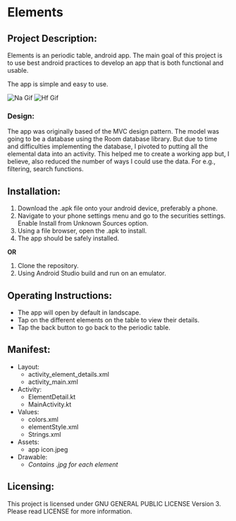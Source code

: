 # Elements

## Project Description:
Elements is an periodic table, android app. The main goal of this
project is to use best android practices to develop an app that is both
functional and usable.

The app is simple and easy to use.

![Na Gif](https://media.giphy.com/media/4y58N7FpfTpT4zWfaw/giphy.gif)
![Hf Gif](https://media.giphy.com/media/4y58N7FpfTpT4zWfaw/giphy.gif)

### Design:
The app was originally based of the MVC design pattern. The model was
going to be a database using the Room database library. But due to time
and difficulties implementing the database, I pivoted to putting all the
elemental data into an activity. This helped me to create a working app
but, I believe, also reduced the number of ways I could use the data.
For e.g., filtering, search functions.

## Installation:
1. Download the .apk file onto your android device, preferably a phone.
2. Navigate to your phone settings menu and go to the securities
   settings. Enable Install from Unknown Sources option.
3. Using a file browser, open the .apk to install.
4. The app should be safely installed.

**OR**

1. Clone the repository.
2. Using Android Studio build and run on an emulator.

## Operating Instructions:
+ The app will open by default in landscape.
+ Tap on the different elements on the table to view their details.
+ Tap the back button to go back to the periodic table.

## Manifest:
- Layout:
  - activity_element_details.xml
  - activity_main.xml
- Activity:
  - ElementDetail.kt
  - MainActivity.kt
- Values:
  - colors.xml
  - elementStyle.xml
  - Strings.xml
- Assets:
  - app icon.jpeg
- Drawable:
  - *Contains .jpg for each element*

## Licensing:
This project is licensed under GNU GENERAL PUBLIC LICENSE Version 3.
Please read LICENSE for more information.




